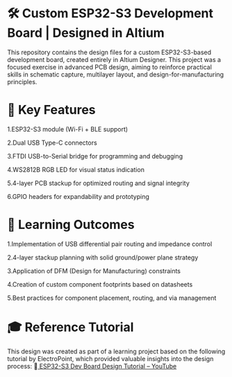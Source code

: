 # 🛠️ Custom ESP32-S3 Development Board | Designed in Altium
This repository contains the design files for a custom ESP32-S3-based development board, created entirely in Altium Designer. This project was a focused exercise in advanced PCB design, aiming to reinforce practical skills in schematic capture, multilayer layout, and design-for-manufacturing principles.


# 🔧 Key Features

1.ESP32-S3 module (Wi-Fi + BLE support)

2.Dual USB Type-C connectors

3.FTDI USB-to-Serial bridge for programming and debugging

4.WS2812B RGB LED for visual status indication

5.4-layer PCB stackup for optimized routing and signal integrity

6.GPIO headers for expandability and prototyping


# 📘 Learning Outcomes

1.Implementation of USB differential pair routing and impedance control

2.4-layer stackup planning with solid ground/power plane strategy

3.Application of DFM (Design for Manufacturing) constraints

4.Creation of custom component footprints based on datasheets

5.Best practices for component placement, routing, and via management


# 🎓 Reference Tutorial

This design was created as part of a learning project based on the following tutorial by ElectroPoint, which provided valuable insights into the design process:
🔗[ ESP32-S3 Dev Board Design Tutorial – YouTube](https://www.youtube.com/watch?v=KWIzhbQaZZk&t=26319s)
